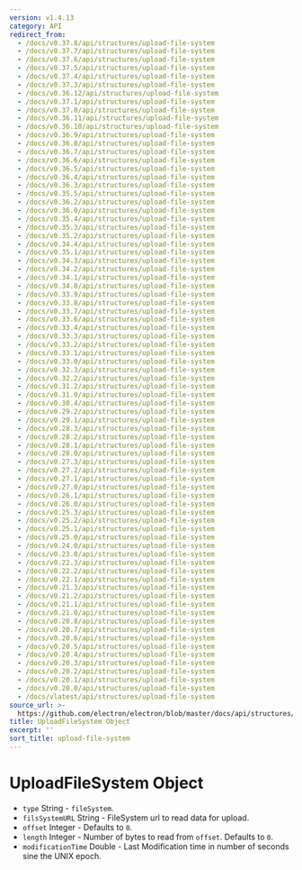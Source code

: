 ```yaml
---
version: v1.4.13
category: API
redirect_from:
  - /docs/v0.37.8/api/structures/upload-file-system
  - /docs/v0.37.7/api/structures/upload-file-system
  - /docs/v0.37.6/api/structures/upload-file-system
  - /docs/v0.37.5/api/structures/upload-file-system
  - /docs/v0.37.4/api/structures/upload-file-system
  - /docs/v0.37.3/api/structures/upload-file-system
  - /docs/v0.36.12/api/structures/upload-file-system
  - /docs/v0.37.1/api/structures/upload-file-system
  - /docs/v0.37.0/api/structures/upload-file-system
  - /docs/v0.36.11/api/structures/upload-file-system
  - /docs/v0.36.10/api/structures/upload-file-system
  - /docs/v0.36.9/api/structures/upload-file-system
  - /docs/v0.36.8/api/structures/upload-file-system
  - /docs/v0.36.7/api/structures/upload-file-system
  - /docs/v0.36.6/api/structures/upload-file-system
  - /docs/v0.36.5/api/structures/upload-file-system
  - /docs/v0.36.4/api/structures/upload-file-system
  - /docs/v0.36.3/api/structures/upload-file-system
  - /docs/v0.35.5/api/structures/upload-file-system
  - /docs/v0.36.2/api/structures/upload-file-system
  - /docs/v0.36.0/api/structures/upload-file-system
  - /docs/v0.35.4/api/structures/upload-file-system
  - /docs/v0.35.3/api/structures/upload-file-system
  - /docs/v0.35.2/api/structures/upload-file-system
  - /docs/v0.34.4/api/structures/upload-file-system
  - /docs/v0.35.1/api/structures/upload-file-system
  - /docs/v0.34.3/api/structures/upload-file-system
  - /docs/v0.34.2/api/structures/upload-file-system
  - /docs/v0.34.1/api/structures/upload-file-system
  - /docs/v0.34.0/api/structures/upload-file-system
  - /docs/v0.33.9/api/structures/upload-file-system
  - /docs/v0.33.8/api/structures/upload-file-system
  - /docs/v0.33.7/api/structures/upload-file-system
  - /docs/v0.33.6/api/structures/upload-file-system
  - /docs/v0.33.4/api/structures/upload-file-system
  - /docs/v0.33.3/api/structures/upload-file-system
  - /docs/v0.33.2/api/structures/upload-file-system
  - /docs/v0.33.1/api/structures/upload-file-system
  - /docs/v0.33.0/api/structures/upload-file-system
  - /docs/v0.32.3/api/structures/upload-file-system
  - /docs/v0.32.2/api/structures/upload-file-system
  - /docs/v0.31.2/api/structures/upload-file-system
  - /docs/v0.31.0/api/structures/upload-file-system
  - /docs/v0.30.4/api/structures/upload-file-system
  - /docs/v0.29.2/api/structures/upload-file-system
  - /docs/v0.29.1/api/structures/upload-file-system
  - /docs/v0.28.3/api/structures/upload-file-system
  - /docs/v0.28.2/api/structures/upload-file-system
  - /docs/v0.28.1/api/structures/upload-file-system
  - /docs/v0.28.0/api/structures/upload-file-system
  - /docs/v0.27.3/api/structures/upload-file-system
  - /docs/v0.27.2/api/structures/upload-file-system
  - /docs/v0.27.1/api/structures/upload-file-system
  - /docs/v0.27.0/api/structures/upload-file-system
  - /docs/v0.26.1/api/structures/upload-file-system
  - /docs/v0.26.0/api/structures/upload-file-system
  - /docs/v0.25.3/api/structures/upload-file-system
  - /docs/v0.25.2/api/structures/upload-file-system
  - /docs/v0.25.1/api/structures/upload-file-system
  - /docs/v0.25.0/api/structures/upload-file-system
  - /docs/v0.24.0/api/structures/upload-file-system
  - /docs/v0.23.0/api/structures/upload-file-system
  - /docs/v0.22.3/api/structures/upload-file-system
  - /docs/v0.22.2/api/structures/upload-file-system
  - /docs/v0.22.1/api/structures/upload-file-system
  - /docs/v0.21.3/api/structures/upload-file-system
  - /docs/v0.21.2/api/structures/upload-file-system
  - /docs/v0.21.1/api/structures/upload-file-system
  - /docs/v0.21.0/api/structures/upload-file-system
  - /docs/v0.20.8/api/structures/upload-file-system
  - /docs/v0.20.7/api/structures/upload-file-system
  - /docs/v0.20.6/api/structures/upload-file-system
  - /docs/v0.20.5/api/structures/upload-file-system
  - /docs/v0.20.4/api/structures/upload-file-system
  - /docs/v0.20.3/api/structures/upload-file-system
  - /docs/v0.20.2/api/structures/upload-file-system
  - /docs/v0.20.1/api/structures/upload-file-system
  - /docs/v0.20.0/api/structures/upload-file-system
  - /docs/vlatest/api/structures/upload-file-system
source_url: >-
  https://github.com/electron/electron/blob/master/docs/api/structures/upload-file-system.md
title: UploadFileSystem Object
excerpt: ''
sort_title: upload-file-system
---
```

# UploadFileSystem Object

*   `type` String - `fileSystem`.
*   `filsSystemURL` String - FileSystem url to read data for upload.
*   `offset` Integer - Defaults to `0`.
*   `length` Integer - Number of bytes to read from `offset`. Defaults to `0`.
*   `modificationTime` Double - Last Modification time in number of seconds sine the UNIX epoch.
